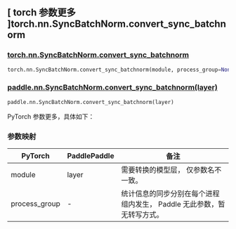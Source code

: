 ## [ torch 参数更多 ]torch.nn.SyncBatchNorm.convert_sync_batchnorm
### [torch.nn.SyncBatchNorm.convert_sync_batchnorm](https://pytorch.org/docs/stable/generated/torch.nn.SyncBatchNorm.html?highlight=convert_sync_batchnorm#torch.nn.SyncBatchNorm.convert_sync_batchnorm)

```python
torch.nn.SyncBatchNorm.convert_sync_batchnorm(module, process_group=None)
```

### [paddle.nn.SyncBatchNorm.convert_sync_batchnorm(layer)](https://www.paddlepaddle.org.cn/documentation/docs/zh/develop/api/paddle/nn/SyncBatchNorm_cn.html#convert-sync-batchnorm-layer)

```python
paddle.nn.SyncBatchNorm.convert_sync_batchnorm(layer)
```

PyTorch 参数更多，具体如下：
### 参数映射
| PyTorch       | PaddlePaddle | 备注                                                   |
| ------------- | ------------ | ------------------------------------------------------ |
| module           | layer      | 需要转换的模型层， 仅参数名不一致。                                    |
| process_group | -            | 统计信息的同步分别在每个进程组内发生， Paddle 无此参数，暂无转写方式。         |
